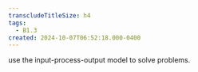 ```yaml
---
transcludeTitleSize: h4
tags:
  - B1.3
created: 2024-10-07T06:52:18.000-0400
---
```

use the input-process-output model to solve problems.